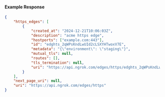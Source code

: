 <!-- Code generated for API Clients. DO NOT EDIT. -->

#### Example Response

```json
{
	"https_edges": [
		{
			"created_at": "2024-12-21T10:06:03Z",
			"description": "acme https edge",
			"hostports": ["example.com:443"],
			"id": "edghts_2qWPsKndLwUId2cLSXYHTwoxV7E",
			"metadata": "{\"environment\": \"staging\"}",
			"mutual_tls": null,
			"routes": [],
			"tls_termination": null,
			"uri": "https://api.ngrok.com/edges/https/edghts_2qWPsKndLwUId2cLSXYHTwoxV7E"
		}
	],
	"next_page_uri": null,
	"uri": "https://api.ngrok.com/edges/https"
}
```
